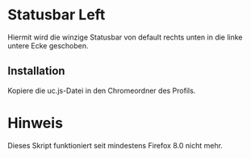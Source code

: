# Statusbar Left
Hiermit wird die winzige Statusbar von default rechts unten in die linke untere Ecke geschoben.

## Installation
Kopiere die uc.js-Datei in den Chromeordner des Profils.

# Hinweis
Dieses Skript funktioniert seit mindestens Firefox 8.0 nicht mehr.
